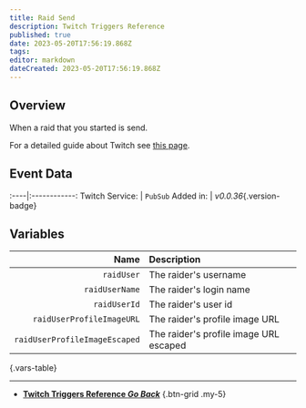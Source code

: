 ```yaml
---
title: Raid Send
description: Twitch Triggers Reference
published: true
date: 2023-05-20T17:56:19.868Z
tags: 
editor: markdown
dateCreated: 2023-05-20T17:56:19.868Z
---
```


## Overview
When a raid that you started is send.

For a detailed guide about Twitch see [this page](/Platforms/Twitch).

## Event Data
:----|:------------:
Twitch Service: | `PubSub`
Added in: | *v0.0.36*{.version-badge}

## Variables
Name | Description
----:|:------------
`raidUser` | The raider's username
`raidUserName` | The raider's login name
`raidUserId` | The raider's user id
`raidUserProfileImageURL` | The raider's profile image URL
`raidUserProfileImageEscaped` | The raider's profile image URL escaped
{.vars-table}

---

- [<i class="mdi mdi-chevron-left"></i>**Twitch Triggers Reference *Go Back***](/Triggers/Twitch)
{.btn-grid .my-5}